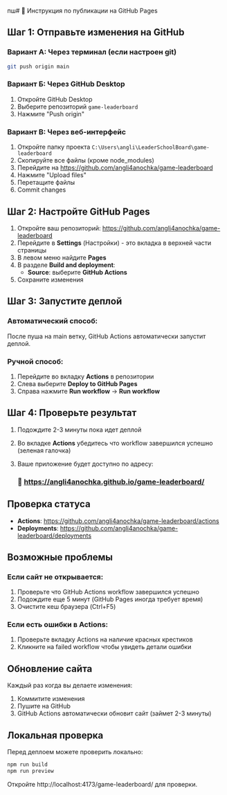 пш# 🚀 Инструкция по публикации на GitHub Pages

## Шаг 1: Отправьте изменения на GitHub

### Вариант А: Через терминал (если настроен git)
```bash
git push origin main
```

### Вариант Б: Через GitHub Desktop
1. Откройте GitHub Desktop
2. Выберите репозиторий `game-leaderboard`
3. Нажмите "Push origin"

### Вариант В: Через веб-интерфейс
1. Откройте папку проекта `C:\Users\angli\LeaderSchoolBoard\game-leaderboard`
2. Скопируйте все файлы (кроме node_modules)
3. Перейдите на https://github.com/angli4anochka/game-leaderboard
4. Нажмите "Upload files"
5. Перетащите файлы
6. Commit changes

## Шаг 2: Настройте GitHub Pages

1. Откройте ваш репозиторий: https://github.com/angli4anochka/game-leaderboard
2. Перейдите в **Settings** (Настройки) - это вкладка в верхней части страницы
3. В левом меню найдите **Pages**
4. В разделе **Build and deployment**:
   - **Source**: выберите **GitHub Actions**
5. Сохраните изменения

## Шаг 3: Запустите деплой

### Автоматический способ:
После пуша на main ветку, GitHub Actions автоматически запустит деплой.

### Ручной способ:
1. Перейдите во вкладку **Actions** в репозитории
2. Слева выберите **Deploy to GitHub Pages**
3. Справа нажмите **Run workflow** → **Run workflow**

## Шаг 4: Проверьте результат

1. Подождите 2-3 минуты пока идет деплой
2. Во вкладке **Actions** убедитесь что workflow завершился успешно (зеленая галочка)
3. Ваше приложение будет доступно по адресу:
   
   ### 🎉 https://angli4anochka.github.io/game-leaderboard/

## Проверка статуса

- **Actions**: https://github.com/angli4anochka/game-leaderboard/actions
- **Deployments**: https://github.com/angli4anochka/game-leaderboard/deployments

## Возможные проблемы

### Если сайт не открывается:
1. Проверьте что GitHub Actions workflow завершился успешно
2. Подождите еще 5 минут (GitHub Pages иногда требует время)
3. Очистите кеш браузера (Ctrl+F5)

### Если есть ошибки в Actions:
1. Проверьте вкладку Actions на наличие красных крестиков
2. Кликните на failed workflow чтобы увидеть детали ошибки

## Обновление сайта

Каждый раз когда вы делаете изменения:
1. Коммитите изменения
2. Пушите на GitHub
3. GitHub Actions автоматически обновит сайт (займет 2-3 минуты)

## Локальная проверка

Перед деплоем можете проверить локально:
```bash
npm run build
npm run preview
```

Откройте http://localhost:4173/game-leaderboard/ для проверки.